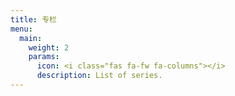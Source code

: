 ```yaml
---
title: 专栏
menu:
  main:
    weight: 2
    params:
      icon: <i class="fas fa-fw fa-columns"></i>
      description: List of series.
---
```

